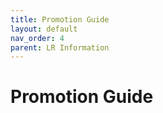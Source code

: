 ```yaml
---
title: Promotion Guide
layout: default
nav_order: 4
parent: LR Information
---
```


# Promotion Guide